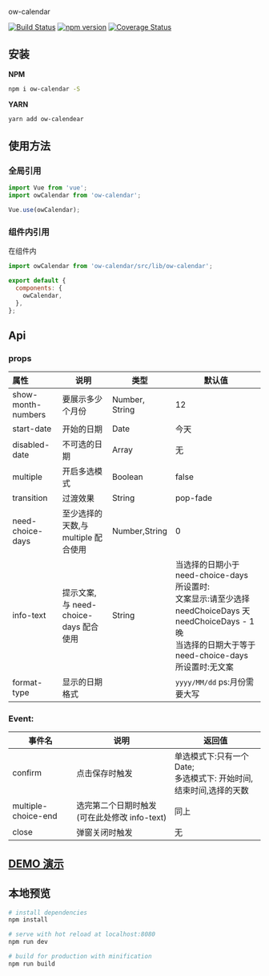 ow-calendar

[![Build Status](https://travis-ci.org/HowardTangHw/ow-calendar.svg?branch=master)](https://travis-ci.org/HowardTangHw/ow-calendar)
[![npm version](https://img.shields.io/npm/v/ow-calendar.svg?style=flat)](https://www.npmjs.com/package/ow-calendar)
[![Coverage Status](https://img.shields.io/codecov/c/github/HowardTangHw/ow-calendar/master.svg)](https://codecov.io/gh/HowardTangHw/ow-calendar/branch/master)

## 安装

**NPM**

```bash
npm i ow-calendar -S
```

**YARN**

```bash
yarn add ow-calendear
```

## 使用方法

### 全局引用

```javascript
import Vue from 'vue';
import owCalendar from 'ow-calendar';

Vue.use(owCalendar);
```

### 组件内引用

在组件内

```javascript
import owCalendar from 'ow-calendar/src/lib/ow-calendar';
```

```javascript
export default {
  components: {
    owCalendar,
  },
};
```

## Api

### props

| 属性               | 说明                                  | 类型           | 默认值                                                                                                                                                                  |
| :----------------- | ------------------------------------- | -------------- | ----------------------------------------------------------------------------------------------------------------------------------------------------------------------- |
| show-month-numbers | 要展示多少个月份                      | Number, String | 12                                                                                                                                                                      |
| start-date         | 开始的日期                            | Date           | 今天                                                                                                                                                                    |
| disabled-date      | 不可选的日期                          | Array          | 无                                                                                                                                                                      |
| multiple           | 开启多选模式                          | Boolean        | false                                                                                                                                                                   |
| transition         | 过渡效果                              | String         | pop-fade                                                                                                                                                                |
| need-choice-days   | 至少选择的天数,与 multiple 配合使用   | Number,String  | 0                                                                                                                                                                       |
| info-text          | 提示文案,与 need-choice-days 配合使用 | String         | 当选择的日期小于 need-choice-days 所设置时:<br />文案显示:请至少选择 needChoiceDays 天 needChoiceDays - 1 晚<br />当选择的日期大于等于 need-choice-days 所设置时:无文案 |
| format-type        | 显示的日期格式                        |                | `yyyy/MM/dd` ps:月份需要大写                                                                                                                                            |

### Event:

| 事件名              | 说明                                         | 返回值                                                                  |
| ------------------- | -------------------------------------------- | ----------------------------------------------------------------------- |
| confirm             | 点击保存时触发                               | 单选模式下:只有一个 Date;<br />多选模式下: 开始时间,结束时间,选择的天数 |
| multiple-choice-end | 选完第二个日期时触发(可在此处修改 info-text) | 同上                                                                    |
| close               | 弹窗关闭时触发                               | 无                                                                      |

## [DEMO 演示](http://118.24.147.117/ow-calendar/)

## 本地预览

```bash
# install dependencies
npm install

# serve with hot reload at localhost:8080
npm run dev

# build for production with minification
npm run build
```
